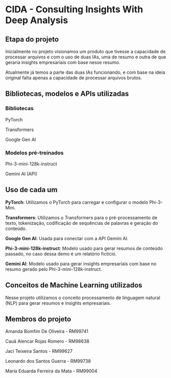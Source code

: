 # CIDA - Consulting Insights With Deep Analysis

## Etapa do projeto

Inicialmente no projeto visionamos um produto que tivesse a capacidade de
processar arquivos e com o uso de duas IAs, uma de resumo e outra de que
geraria insights empresariais com base nesse resumo.

Atualmente já temos a parte das duas IAs funcionando, e com base na ideia
original falta apenas a capacidade de processar arquivos brutos.

## Bibliotecas, modelos e APIs utilizadas

### Bibliotecas

PyTorch

Transformers

Google Gen AI

### Modelos pré-treinados

Phi-3-mini-128k-instruct

Gemini AI (API)

## Uso de cada um

**PyTorch**: Utilizamos o PyTorch para carregar e configurar o modelo Phi-3-Mini.

**Transformers**: Utilizamos o Transformers para o pré-processamento de texto, tokenização, codificação de sequências de palavras e geração do conteúdo.

**Google Gen AI**: Usada para conectar com a API Gemini AI.

**Phi-3-mini-128k-instruct**: Modelo usado para gerar resumos de conteúdo passado, no caso dessa demo é um relatório fictício.

**Gemini AI**: Modelo usado para gerar insights empresariais com base no resumo gerado pelo Phi-3-mini-128k-instruct.

## Conceitos de Machine Learning utilizados

Nesse projeto utilizamos o conceito processamento de linguagem natural (NLP) para gerar resumos e insights empresariais.

## Membros do projeto

Amanda Bomfim De Oliveira - RM99741

Cauã Alencar Rojas Romero - RM98638

Jaci Teixeira Santos - RM99627

Leonardo dos Santos Guerra - RM99738

Maria Eduarda Ferreira da Mata - RM99004
